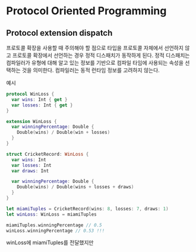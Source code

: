# Protocol Oriented Programming

## Protocol extension dispatch
프로토콜 확장을 사용할 때 주의해야 할 점으로 타입을 프로토콜 자체에서 선언하지 않고 프로토콜 확장에서 선언하는 경우 정적 디스패치가 동작하게 된다. 정적 디스패치는 컴파일러가 유형에 대해 알고 있는 정보를 기반으로 컴파일 타임에 사용되는 속성을 선택하는 것을 의미한다. 컴파일러는 동적 런타임 정보를 고려하지 않는다.

예시
```Swift
protocol WinLoss {
  var wins: Int { get }
  var losses: Int { get }
}

extension WinLoss {
  var winningPercentage: Double {
    Double(wins) / Double(win + losses)
  }
}

struct CricketRecord: WinLoss {
  var wins: Int
  var losses: Int
  var draws: Int

  var winningPercentage: Double {
    Double(wins) / Double(wins + losses + draws)
  }
}

let miamiTuples = CricketRecord(wins: 8, losses: 7, draws: 1)
let winLoss: WinLoss = miamiTuples

miamiTuples.winningPercentage // 0.5
winLoss.winningPercentage // 0.53 !!!
```
winLoss에 miamiTuples를 전달했지만